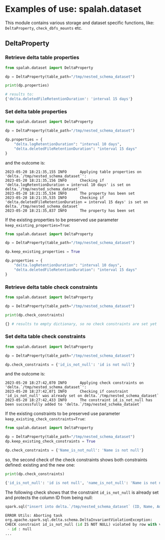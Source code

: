 # Examples of use: spalah.dataset


This module contains various storage and dataset specific functions, like: `DeltaProperty`, `check_dbfs_mounts` etc. 


## DeltaProperty


### Retrieve delta table properties


```python
from spalah.dataset import DeltaProperty

dp = DeltaProperty(table_path="/tmp/nested_schema_dataset")

print(dp.properties)

# results to:
{'delta.deletedFileRetentionDuration': 'interval 15 days'}
```

### Set delta table properties


```python
from spalah.dataset import DeltaProperty

dp = DeltaProperty(table_path="/tmp/nested_schema_dataset")

dp.properties = {
    "delta.logRetentionDuration": "interval 10 days",
    "delta.deletedFileRetentionDuration": "interval 15 days"
}
```

and the outcome is:

```
2023-05-20 18:21:35,155 INFO      Applying table properties on 'delta.`/tmp/nested_schema_dataset`':
2023-05-20 18:21:35,156 INFO      Checking if 'delta.logRetentionDuration = interval 10 days' is set on delta.`/tmp/nested_schema_dataset`
2023-05-20 18:21:35,534 INFO      The property has been set
2023-05-20 18:21:35,535 INFO      Checking if 'delta.deletedFileRetentionDuration = interval 15 days' is set on delta.`/tmp/nested_schema_dataset`
2023-05-20 18:21:35,837 INFO      The property has been set
```

If the existing properties to be preserved use parameter `keep_existing_properties=True`:


```python
from spalah.dataset import DeltaProperty

dp = DeltaProperty(table_path="/tmp/nested_schema_dataset")

dp.keep_existing_properties = True

dp.properties = {
    "delta.logRetentionDuration": "interval 10 days",
    "delta.deletedFileRetentionDuration": "interval 15 days"
}
```


### Retrieve delta table check constraints


```python
from spalah.dataset import DeltaProperty

dp = DeltaProperty(table_path="/tmp/nested_schema_dataset")

print(dp.check_constraints)

{} # results to empty dictionary, so no check constraints are set yet
```

### Set delta table check constraints


```python
from spalah.dataset import DeltaProperty

dp = DeltaProperty(table_path="/tmp/nested_schema_dataset")

dp.check_constraints = {'id_is_not_null': 'id is not null'} 
```

and the outcome is:

```
2023-05-20 18:27:42,070 INFO      Applying check constraints on 'delta.`/tmp/nested_schema_dataset`':
2023-05-20 18:27:42,071 INFO      Checking if constraint 'id_is_not_null' was already set on delta.`/tmp/nested_schema_dataset`
2023-05-20 18:27:42,433 INFO      The constraint id_is_not_null has been successfully added to 'delta.`/tmp/nested_schema_dataset`
```

If the existing constraints to be preserved use parameter `keep_existing_check_constraints=True`:


```python
from spalah.dataset import DeltaProperty

dp = DeltaProperty(table_path="/tmp/nested_schema_dataset")
dp.keep_existing_check_constraints = True

dp.check_constraints = {'Name_is_not_null': 'Name is not null'} 
```

so, the second check of the check constraints shows both constraints defined: existing and the new one:

```python
print(dp.check_constraints)

{'id_is_not_null': 'id is not null', 'name_is_not_null': 'Name is not null'}
```

The following check shows that the constraint `id_is_not_null` is already set and protects the column ID from being null:

```python
spark.sql("insert into delta.`/tmp/nested_schema_dataset` (ID, Name, Address) VALUES (NULL, 'Alex', NULL) ")

ERROR Utils: Aborting task
org.apache.spark.sql.delta.schema.DeltaInvariantViolationException: 
CHECK constraint id_is_not_null (id IS NOT NULL) violated by row with values:
 - id : null
...
```
